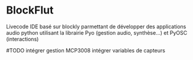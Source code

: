 # BlockFlut
Livecode IDE basé sur blockly parmettant de développer des applications audio python utilisant la librairie Pyo (gestion audio, synthèse...) et PyOSC (interactions)

#TODO
intégrer gestion MCP3008
intégrer variables de capteurs

